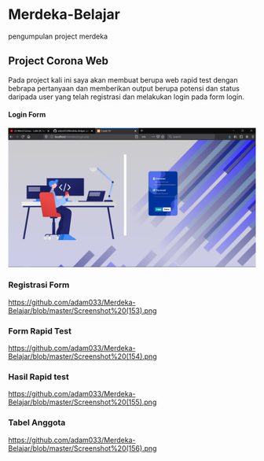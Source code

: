 # Merdeka-Belajar
pengumpulan project merdeka

## Project Corona Web
Pada project kali ini saya akan membuat berupa web rapid test dengan bebrapa pertanyaan dan memberikan output berupa potensi dan status daripada user yang telah registrasi dan melakukan login pada form login.

#### Login Form
![Alt Text](https://github.com/adam033/Merdeka-Belajar/blob/master/Screenshot%20(152).png)

### Registrasi Form
https://github.com/adam033/Merdeka-Belajar/blob/master/Screenshot%20(153).png

### Form Rapid Test
https://github.com/adam033/Merdeka-Belajar/blob/master/Screenshot%20(154).png

### Hasil Rapid test
https://github.com/adam033/Merdeka-Belajar/blob/master/Screenshot%20(155).png

### Tabel Anggota 
https://github.com/adam033/Merdeka-Belajar/blob/master/Screenshot%20(156).png

